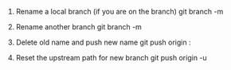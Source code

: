 1. Rename a local branch (if you are on the branch)
git branch -m <new-name>
 
2. Rename another branch
git branch -m <old-name> <new-name>
 
3. Delete old name and push new name
git push origin :<old-name> <new-name>
 
4. Reset the upstream path for new branch
git push origin -u <new-name>